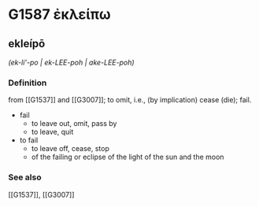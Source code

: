 # G1587 ἐκλείπω

## ekleípō

_(ek-li'-po | ek-LEE-poh | ake-LEE-poh)_

### Definition

from [[G1537]] and [[G3007]]; to omit, i.e., (by implication) cease (die); fail.

- fail
  - to leave out, omit, pass by
  - to leave, quit
- to fail
  - to leave off, cease, stop
  - of the failing or eclipse of the light of the sun and the moon

### See also

[[G1537]], [[G3007]]

